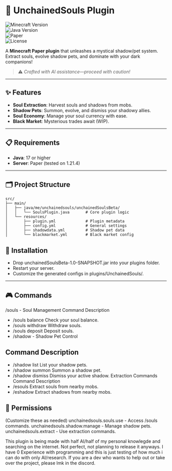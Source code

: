# 🌙 UnchainedSouls Plugin

![Minecraft Version](https://img.shields.io/badge/Minecraft-1.21.4-brightgreen)  
![Java Version](https://img.shields.io/badge/Java-17%2B-blue)  
![Paper](https://img.shields.io/badge/Server-Paper-orange)  
![License](https://img.shields.io/badge/License-Use%20At%20Your%20Own%20Risk-red)

A **Minecraft Paper plugin** that unleashes a mystical shadow/pet system. Extract souls, evolve shadow pets, and dominate with your dark companions!

> ⚠️ *Crafted with AI assistance—proceed with caution!*

---

## ✨ Features
- **Soul Extraction**: Harvest souls and shadows from mobs.  
- **Shadow Pets**: Summon, evolve, and dismiss your shadowy allies.  
- **Soul Economy**: Manage your soul currency with ease.  
- **Black Market**: Mysterious trades await (WIP).  

---

## 📋 Requirements
- **Java**: 17 or higher  
- **Server**: Paper (tested on 1.21.4)  

---

## 🗂 Project Structure
```plaintext
src/
├── main/
│   ├── java/me/unchainedsouls/unchainedSoulsBeta/
│   │   └── SoulsPlugin.java       # Core plugin logic
│   └── resources/
│       ├── plugin.yml             # Plugin metadata
│       ├── config.yml             # General settings
│       ├── shadowdata.yml         # Shadow pet data
│       └── blackmarket.yml        # Black market config
```
## 🚀 Installation
- Drop unchainedSoulsBeta-1.0-SNAPSHOT.jar into your plugins folder.
- Restart your server.
- Customize the generated configs in plugins/UnchainedSouls/.
---
## 🎮 Commands
/souls - Soul Management
Command	Description
- /souls balance	Check your soul balance.
- /souls withdraw <amount>	Withdraw souls.
- /souls deposit <amount>	Deposit souls.
- /shadow - Shadow Pet Control
## Command	Description
- /shadow list	List your shadow pets.
- /shadow summon <type>	Summon a shadow pet.
- /shadow dismiss	Dismiss your active shadow.
Extraction Commands
Command	Description
- /esouls	Extract souls from nearby mobs.
- /eshadow	Extract shadows from nearby mobs.
## 🔑 Permissions
(Customize these as needed)
unchainedsouls.souls.use - Access /souls commands.
unchainedsouls.shadow.manage - Manage shadow pets.
unchainedsouls.extract - Use extraction commands.

This plugin is being made with half AI/half of my personal knowlegde and searching on the internet. Not perfect, not planning to release it anyways. I have 0 Experience with programming and this is just testing of how much i can do with only AI/research. If you are a dev who wants to help out or take over the project, please lmk in the discord.
